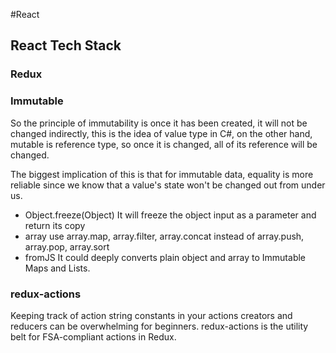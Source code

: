 #React
## React Tech Stack
### Redux
### Immutable
So the principle of immutability is once it has been created, it will not be changed indirectly, this is the idea of value type in C#, on the other hand, mutable is reference type, so once it is changed, all of its reference will be changed.

The biggest implication of this is that for immutable data, equality is more reliable since we know that a value's state won't be changed out from under us.
 * Object.freeze(Object)
  It will freeze the object input as a parameter and return its copy
* array
  use array.map, array.filter, array.concat instead of array.push, array.pop, array.sort
 * fromJS
  It could deeply converts plain object and array to Immutable Maps and Lists.

### redux-actions
Keeping track of action string constants in your actions creators and reducers can be overwhelming for beginners. redux-actions is the utility belt for FSA-compliant actions in Redux.
